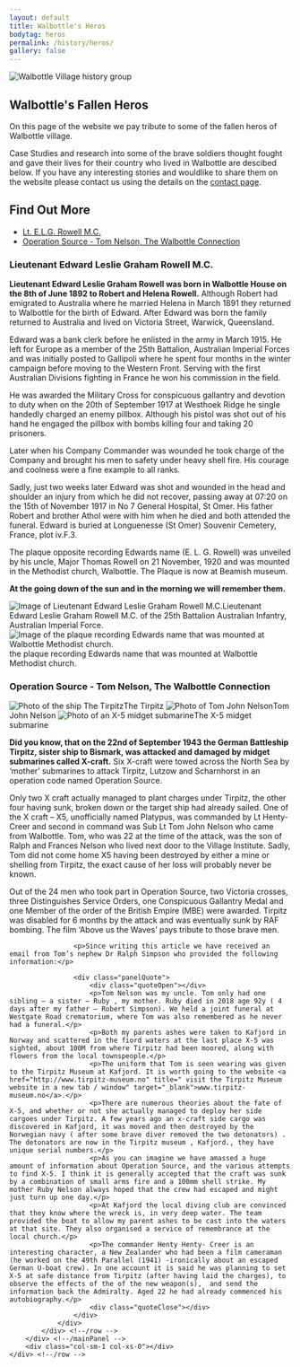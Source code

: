 ```yaml
---
layout: default
title: Walbottle's Heros
bodytag: heros
permalink: /history/heros/
gallery: false
---
```

<div class="container-fluid">
	<div class="row">
		<div class="mastImg">
			<img src="/assets/images/masthead-heros.jpg" class="img-responsive" alt="Walbottle Village history group"/>
		</div>
	</div>
</div>

<div class="container-fluid historyBG"> <!-- container-fluid -->
	<div class="row"> <!-- row -->
		<div class="col-sm-1 col-xs-0"></div>
		<div class="col-sm-10 col-xs-12 mainPanel">
			<div class="row">
				<div class="col-lg-9 col-md-8 col-xs-12 historyIntro">
					<h2>Walbottle's Fallen Heros</h2>
					<p>On this page of the website we pay tribute to some of the fallen heros of Walbottle village.</p>
					<p>Case Studies and research into some of the brave soldiers thought fought and gave their lives for their country who lived in Walbottle are descibed below. If you have any interesting stories and wouldlike to share them on the website please contact us using the details on the <a href="contact.html" title="visit the contact page" taget="_self">contact page</a>.</p>
				</div>
				<div class="col-lg-3 col-md-4 col-xs-12">
					<h2>Find Out More</h2>
					<ul>
						<li><a href="#ELGRowell" title="about Lieutenant Edward Leslie Graham Rowell" target="_self" class="h-festival" accessKey="7"><span class="glyphicon glyphicon-triangle-right"></span> Lt. E.L.G. Rowell M.C.</a></li>
						<li><a href="#OperationSource" title="Walbottle Voices" target="_self" class="h-voices" accessKey="8"><span class="glyphicon glyphicon-triangle-right"></span> Operation Source - Tom Nelson, The Walbottle Connection</a></li>
					</ul>
				</div>
			</div> <!-- row -->
			<div id="ELGRowell" class="row">
				<div class="col-xs-12 line">
					<h3>Lieutenant Edward Leslie Graham Rowell M.C.</h3>
				</div>
				<div class="col-lg-9 col-md-8 col-xs-12">
					<p><strong>Lieutenant Edward Leslie Graham Rowell was born in Walbottle House on the 8th of June 1892 to Robert and Helena Rowell.</strong> Although Robert had emigrated to Australia where he married Helena in March 1891 they returned to Walbottle for the birth of Edward. After Edward was born the family returned to Australia and lived on Victoria Street, Warwick, Queensland.</p>
					<p>Edward was a bank clerk before he enlisted in the army in March 1915. He left for Europe as a member of the 25th Battalion, Australian Imperial Forces and was initially posted to Gallipoli where he spent four months in the winter campaign before moving to the Western Front. Serving with the first Australian Divisions fighting in France he won his commission in the field.</p>
					<p>He was awarded the Military Cross for conspicuous gallantry and devotion to duty when on the 20th of September 1917 at Westhoek Ridge he single handedly charged an enemy pillbox. Although his pistol was shot out of his hand he engaged the pillbox with bombs killing four and taking 20 prisoners.</p>
					<p>Later when his Company Commander was wounded he took charge of the Company and brought his men to safety under heavy shell fire. His courage and coolness were a fine example to all ranks.</p>
					<p>Sadly, just two weeks later Edward was shot and wounded in the head and shoulder an injury from which he did not recover, passing away at 07:20 on the 15th of November 1917 in No 7 General Hospital, St Omer. His father Robert and brother Athol were with him when he died and both attended the funeral. Edward is buried at Longuenesse (St Omer) Souvenir Cemetery, France, plot iv.F.3.</p>
					<p>The plaque opposite recording Edwards name (E. L. G. Rowell) was unveiled by his uncle, Major Thomas Rowell on 21 November, 1920 and was mounted in the Methodist church, Walbottle. The Plaque is now at Beamish museum.</p>
					<p><strong>At the going down of the sun and in the morning we will remember them.</strong></p>
				</div>
				<div class="col-lg-3 col-md-4 col-xs-12">
					<img src="/assets/images/Edward-Rowell.jpg" alt="Image of Lieutenant Edward Leslie Graham Rowell M.C." class="img-responsive"><caption>Lieutenant Edward Leslie Graham Rowell M.C. of the 25th Battalion Australian Infantry, Australian Imperial Force.</caption>
					<img src="/assets/images/plaque.jpg" alt="Image of the plaque recording Edwards name that was mounted at Walbottle Methodist church." class="img-responsive"><caption>the plaque recording Edwards name that was mounted at Walbottle Methodist church.</caption>
				</div>
			</div> <!-- row -->			
			<div id="OperationSource" class="row">
				<div class="col-xs-12 line">
					<h3>Operation Source - Tom Nelson, The Walbottle Connection</h3>
				</div>
				<div class="col-lg-3 col-md-4 col-xs-12">
					<img src="/assets/images/tirpitz.jpg" alt="Photo of the ship The Tirpitz" class="img-responsive"><caption>The Tirpitz</caption>
					<img src="/assets/images/Tom-John-Nelson.jpg" alt="Photo of Tom John Nelson" class="img-responsive"><caption>Tom John Nelson</caption>
					<img src="/assets/images/X-5.jpg" alt="Photo of an X-5 midget submarine" class="img-responsive"><caption>The X-5 midget submarine</caption>
				</div>
				<div class="col-md-9 col-md-8 col-xs-12">
					<p><strong>Did you know, that on the 22nd of September 1943 the German Battleship Tirpitz, sister ship to Bismark, was attacked and damaged by midget submarines called X-craft.</strong> Six X-craft were towed across the North Sea by ‘mother’ submarines to attack Tirpitz, Lutzow and Scharnhorst in an operation code named Operation Source.</p>
					<p>Only two X craft actually managed to plant charges under Tirpitz, the other four having sunk, broken down or the target ship had already sailed. One of the X craft – X5, unofficially named Platypus, was commanded by Lt Henty-Creer and second in command was Sub Lt Tom John Nelson who came from Walbottle. Tom, who was 22 at the time of the attack, was the son of Ralph and Frances Nelson who lived next door to the Village Institute. Sadly, Tom did not come home X5 having been destroyed by either a mine or shelling from Tirpitz, the exact cause of her loss will probably never be known.</p>
					<p>Out of the 24 men who took part in Operation Source, two Victoria crosses, three Distinguishes Service Orders, one Conspicuous Gallantry Medal and one Member of the order of the British Empire (MBE) were awarded. Tirpitz was disabled for 6 months by the attack and was eventually sunk by RAF bombing. The film ‘Above us the Waves’ pays tribute to those brave men.</p>

  					<p>Since writing this article we have received an email from Tom’s nephew Dr Ralph Simpson who provided the following information:</p>

 					<div class="panelQuote">
						<div class="quoteOpen"></div>
						<p>Tom Nelson was my uncle. Tom only had one sibling – a sister – Ruby , my mother. Ruby died in 2018 age 92y ( 4 days after my father – Robert Simpson). We held a joint funeral at Westgate Road crematorium, where Tom was also remembered as he never had a funeral.</p>
						<p>Both my parents ashes were taken to Kafjord in Norway and scattered in the fiord waters at the last place X-5 was sighted, about 100M from where Tirpitz had been moored, along with flowers from the local townspeople.</p>
						<p>The uniform that Tom is seen wearing was given to the Tirpitz Museum at Kafjord. It is worth going to the website <a href="http://www.tirpitz-museum.no" title=" visit the Tirpitz Museum website in a new tab / window" target="_blank">www.tirpitz-museum.no</a>.</p>
						<p>There are numerous theories about the fate of X-5, and whether or not she actually managed to deploy her side cargoes under Tirpitz. A few years ago an x-craft side cargo was discovered in Kafjord, it was moved and then destroyed by the Norwegian navy ( after some brave diver removed the two detonators) . The detonators are now in the Tirpitz museum , Kafjord., they have unique serial numbers.</p>
						<p>As you can imagine we have amassed a huge amount of information about Operation Source, and the various attempts to find X-5. I think it is generally accepted that the craft was sunk by a combination of small arms fire and a 100mm shell strike. My mother Ruby Nelson always hoped that the crew had escaped and might just turn up one day.</p>
						<p>At Kafjord the local diving club are convinced that they know where the wreck is, in very deep water. The team provided the boat to allow my parent ashes to be cast into the waters at that site. They also organised a service of remembrance at the local church.</p>
						<p>The commander Henty Henty- Creer is an interesting character, a New Zealander who had been a film cameraman (he worked on the 49th Parallel (1941) -ironically about an escaped German U-boat crew). In one account it is said he was planning to set X-5 at safe distance from Tirpitz (after having laid the charges), to observe the effects of the of the new weapon(s),  and send the information back the Admiralty. Aged 22 he had already commenced his autobiography.</p>
						<div class="quoteClose"></div>
					</div>
				</div>
			</div> <!--/row -->
		</div> <!--/mainPanel -->
		<div class="col-sm-1 col-xs-0"></div>
	</div> <!--/row -->
</div>
